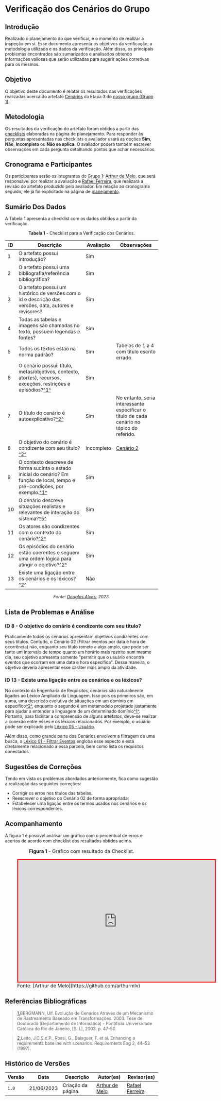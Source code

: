 # Verificação dos Cenários do Grupo

## Introdução

Realizado o planejamento do que verificar, é o momento de realizar a inspeção em si. Esse documento apresenta os objetivos da verificação, a metodologia utilizada e os dados da verificação. Além disso, os principais problemas encontrados são sumarizados e analisados obtendo informações valiosas que serão utilizadas para sugerir ações corretivas para os mesmos.

## Objetivo

O objetivo deste documento é relatar os resultados das verificações realizadas acerca do artefato [Cenários](https://requisitos-de-software.github.io/2023.1-BilheteriaDigital/modelagem/cenarios/) da Etapa 3 do [nosso grupo (Grupo 1)](https://requisitos-de-software.github.io/2023.1-BilheteriaDigital/).

## Metodologia

Os resultados da verificação do artefato foram obtidos a partir das [checklists](./planejamento-verificacao-e3-grupo.md#checklists) elaboradas na página de planejamento. Para responder às perguntas apresentadas nas checklists o avaliador usará as opções **Sim**, **Não**, **Incompleto** ou **Não se aplica**. O avaliador poderá também escrever observações em cada pergunta detalhando pontos que achar necessários.

## Cronograma e Participantes

Os participantes serão os integrantes do [Grupo 1](https://github.com/Requisitos-de-Software/2023.1-BilheteriaDigital): [Arthur de Melo](https://github.com/arthurmlv), que será responsável por realizar a avaliação e [Rafael Ferreira](https://github.com/RafaelCLG0), que realizará a revisão do artefato produzido pelo avaliador. Em relação ao cronograma seguido, ele já foi explicitado na página de [planejamento](./planejamento-verificacao-e3-grupo.md#cronograma). 

## Sumário Dos Dados

A Tabela 1 apresenta a checklist com os dados obtidos a partir da verificação.

<center>

**Tabela 1** - Checklist para a Verificação dos Cenários.

| ID  | Descrição                                                                                              | Avaliação | Observações |
| --- | ------------------------------------------------------------------------------------------------------ | --------- | ----------- |
| 1   | O artefato possui introdução? |      Sim     |             |
| 2   | O artefato possui uma bibliografia/referência bibliográfica?   |     Sim      |             |
| 3   | O artefato possui um histórico de versões com o id e descrição das versões, data, autores e revisores? |    Sim       |             |
| 4   | Todas as tabelas e imagens são chamadas no texto, possuem legendas e fontes? |     Sim      |             |
| 5   | Todos os textos estão na norma padrão? |     Sim      |  Tabelas de 1 a 4 com título escrito errado.           |
| 6   | O cenário possui: título, metas/objetivos, contexto, ator(es), recursos, exceções, restrições e episódios?<a id="anchor_1" href="#REF1">^1^</a>  |     Sim      |            |
| 7   | O título do cenário é autoexplicativo?<a id="anchor_2" href="#REF2">^2^</a>  |     Sim      |   No entanto, seria interessante especificar o título de cada cenário no tópico do referido.          |
| 8   | O objetivo do cenário é condizente com seu título?<a id="anchor_2" href="#REF2">^2^</a> |     Incompleto      |  [Cenário 2](https://requisitos-de-software.github.io/2023.1-BilheteriaDigital/modelagem/cenarios/#cenario-2)          |
| 9   | O contexto descreve de forma sucinta o estado inicial do cenário? Em função de local, tempo e pré-condições, por exemplo.<a id="anchor_1" href="#REF1">^1^</a>       |     Sim      |             |
| 10   | O cenário descreve situações realistas e relevantes de interação do sistema?<a id="anchor_1" href="#REF1">^5^</a>      |     Sim      |             |
| 11   | Os atores são condizentes com o contexto do cenário?<a id="anchor_2" href="#REF2">^2^</a>|     Sim      |              |
| 12   | Os episódios do cenário estão coerentes e seguem uma ordem lógica para atingir o objetivo?<a id="anchor_2" href="#REF2">^2^</a>|     Sim      |             |
| 13   | Existe uma ligação entre os cenários e os léxicos?<a id="anchor_2" href="#REF2">^2^</a> |     Não      |             |

_Fonte: [Douglas Alves](https://github.com/dougAlvs), 2023._

</center>

## Lista de Problemas e Análise

### ID 8 - O objetivo do cenário é condizente com seu título?

Praticamente todos os cenários apresentam objetivos condizentes com seus títulos. Contudo, o Cenário 02 (Filtrar eventos por data e hora de ocorrência) não, enquanto seu título remete a algo amplo, que pode ser tanto um intervalo de tempo quanto um horário mais restrito num mesmo dia, seu objetivo apresenta somente "permitir que o usuário encontre eventos que ocorram em uma data e hora específica". Dessa maneira, o objetivo deveria apresentar esse caráter mais amplo da atividade.

### ID 13 - Existe uma ligação entre os cenários e os léxicos?

No contexto da Engenharia de Requisitos, cenários são naturalmente ligados ao Léxico Ampliado da Linguagem. Isso pois os primeiros são, em suma, uma descrição evolutiva de situações em um domínio em específico<a id="anchor_2" href="#REF2">^2^</a>, enquanto o segundo é um metamodelo projetado justamente para ajudar a entender a linguagem de um determinado domínio<a id="anchor_1" href="#REF1">^1^</a>. Portanto, para facilitar a compreensão de alguns artefatos, deve-se realizar a conexão entre esses e os léxicos relacionados. Por exemplo, o usuário pode ser explicado pelo [Léxico 05 - Usuário](https://requisitos-de-software.github.io/2023.1-BilheteriaDigital/modelagem/lexicos/#l05-usuario).

Além disso, como grande parte dos Cenários envolvem a filtragem de uma busca, o [Léxico 01 - Filtrar Eventos](https://requisitos-de-software.github.io/2023.1-BilheteriaDigital/modelagem/lexicos/#l01-filtrar-eventos) engloba esse aspecto e está diretamente relacionado a essa parcela, bem como lista os requisitos conectados.

## Sugestões de Correções

Tendo em vista os problemas abordados anteriormente, fica como sugestão a realização das seguintes correções:

* Corrigir os erros nos títulos das tabelas.
* Reescrever o objetivo do Cenário 02 de forma apropriada;
* Estabelecer uma ligação entre os termos usados nos cenários e os léxicos correspondentes.

## Acompanhamento

A figura 1 é possível análisar um gráfico com o percentual de erros e acertos de acordo com checklist dos resultados obtidos acima.

<figure markdown>
<font size="3"><p style="text-align: center"><b>Figura 1</b> - Gráfico com resultado da Checklist.</p></font>
<iframe style="border:3px solid red" width="648" height="401" seamless frameborder="0" scrolling="no" src="https://docs.google.com/spreadsheets/d/e/2PACX-1vRhhY2KSUnywMQLD7HQhpDvpx2kI7Z02TieYtu8wLwtz65WXYw4c9odBXZzAnSDtKEeB2TUjCNkZZU2/pubchart?oid=618472477&amp;format=interactive"></iframe><figcaption><font size="3">Fonte: [Arthur de Melo](https://github.com/arthurmlv)</font></figcaption>
</figure>


## Referências Bibliográficas

> <a id="REF1" href="#anchor_1">1.</a>BERGMANN, Ulf. Evolução de Cenários Através de um Mecanismo de Rastreamento Baseado em Transformações. 2003. Tese de Doutorado (Departamento de Informática) - Pontifícia Universidade Católica do Rio de Janeiro, [S. l.], 2003. p. 47-50.

> <a id="REF2" href="#anchor_2">2.</a>Leite, J.C.S.d.P., Rossi, G., Balaguer, F. et al. Enhancing a requirements baseline with scenarios. Requirements Eng 2, 44–53 (1997).

## Histórico de Versões

| Versão | Data       | Descrição          | Autor(es)                                        | Revisor(es)                                      |
| ------ | ---------- | ------------------ | ------------------------------------------------ | ------------------------------------------------ |
| `1.0`  | 21/06/2023 | Criação da página. | [Arthur de Melo](https://github.com/arthurmlv)  | [Rafael Ferreira](https://github.com/RafaelCLG0) |